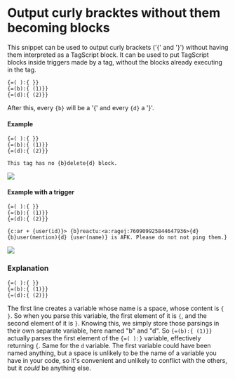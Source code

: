 # Output curly bracktes without them becoming blocks
This snippet can be used to output curly brackets ('{' and '}') without having them interpreted as a TagScript block. It can be used to put TagScript blocks inside triggers made by a tag, without the blocks already executing in the tag.
```
{=( ):{ }}
{=(b):{ (1)}}
{=(d):{ (2)}}
```
After this, every `{b}` will be a '{' and every `{d}` a '}'.

#### Example

```
{=( ):{ }}
{=(b):{ (1)}}
{=(d):{ (2)}}

This tag has no {b}delete{d} block.
```

![](https://i.imgur.com/iR6HkcB.png)

#### Example with a trigger

```
{=( ):{ }}
{=(b):{ (1)}}
{=(d):{ (2)}}

{c:ar + {user(id)}> {b}reactu:<a:ragej:760909925844647936>{d}
{b}user(mention){d} {user(name)} is AFK. Please do not not ping them.}
```

![](https://i.imgur.com/RPknUiV.png)

### Explanation

```
{=( ):{ }}
{=(b):{ (1)}}
{=(d):{ (2)}}
```
The first line creates a variable whose name is a space, whose content is `{ }`. So when you parse this variable, the first element of it is `{`, and the second element of it is `}`.
Knowing this, we simply store those parsings in their own separate variable, here named "b" and "d".
So `{=(b):{ (1)}}` actually parses the first element of the `{=( ):}` variable, effectively returning `{`. Same for the `d` variable.
The first variable could have been named anything, but a space is unlikely to be the name of a variable you have in your code, so it's convenient and unlikely to conflict with the others, but it *could* be anything else.
